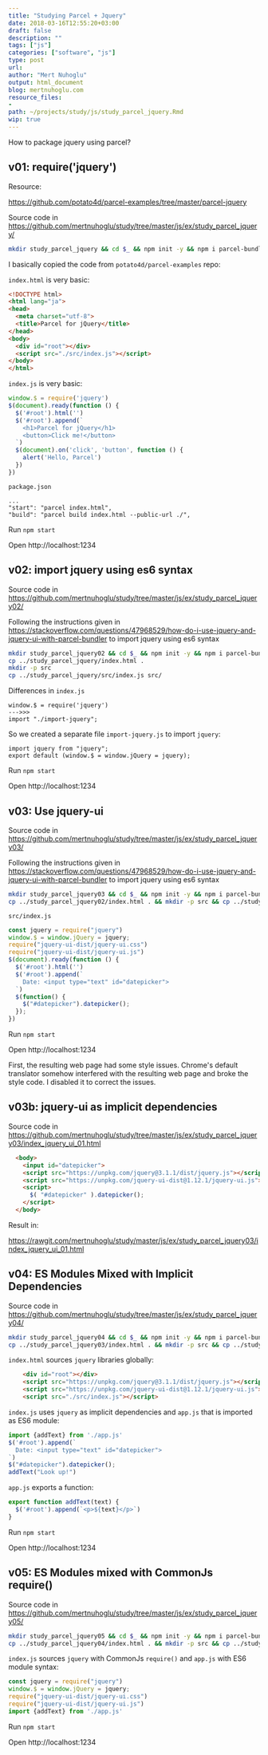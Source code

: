 ```yaml
---
title: "Studying Parcel + Jquery"
date: 2018-03-16T12:55:20+03:00 
draft: false
description: ""
tags: ["js"]
categories: ["software", "js"]
type: post
url:
author: "Mert Nuhoglu"
output: html_document
blog: mertnuhoglu.com
resource_files:
- 
path: ~/projects/study/js/study_parcel_jquery.Rmd
wip: true
---
```


How to package jquery using parcel?

<!--more-->

<!-- toc -->

## v01: require('jquery')

Resource:

https://github.com/potato4d/parcel-examples/tree/master/parcel-jquery

Source code in https://github.com/mertnuhoglu/study/tree/master/js/ex/study_parcel_jquery/

``` bash
mkdir study_parcel_jquery && cd $_ && npm init -y && npm i parcel-bundler jquery jquery-ui-dist
``` 

I basically copied the code from `potato4d/parcel-examples` repo:

`index.html` is very basic:

``` html
<!DOCTYPE html>
<html lang="ja">
<head>
  <meta charset="utf-8">
  <title>Parcel for jQuery</title>
</head>
<body>
  <div id="root"></div>
  <script src="./src/index.js"></script>
</body>
</html>
``` 

`index.js` is very basic:

``` js
window.$ = require('jquery')
$(document).ready(function () {
  $('#root').html('')
  $('#root').append(`
    <h1>Parcel for jQuery</h1>
    <button>Click me!</button>
  `)
  $(document).on('click', 'button', function () {
    alert('Hello, Parcel')
  })
})
``` 

`package.json`

    ...
    "start": "parcel index.html",
    "build": "parcel build index.html --public-url ./",

Run `npm start`
 
Open http://localhost:1234

## v02: import jquery using es6 syntax

Source code in https://github.com/mertnuhoglu/study/tree/master/js/ex/study_parcel_jquery02/

Following the instructions given in https://stackoverflow.com/questions/47968529/how-do-i-use-jquery-and-jquery-ui-with-parcel-bundler to import jquery using es6 syntax

``` bash
mkdir study_parcel_jquery02 && cd $_ && npm init -y && npm i parcel-bundler jquery jquery-ui-dist
cp ../study_parcel_jquery/index.html .
mkdir -p src
cp ../study_parcel_jquery/src/index.js src/
``` 

Differences in `index.js` 

    window.$ = require('jquery')
    --->>>
    import "./import-jquery";

So we created a separate file `import-jquery.js` to import `jquery`:

    import jquery from "jquery";
    export default (window.$ = window.jQuery = jquery);

Run `npm start`
 
Open http://localhost:1234

## v03: Use jquery-ui

Source code in https://github.com/mertnuhoglu/study/tree/master/js/ex/study_parcel_jquery03/

Following the instructions given in https://stackoverflow.com/questions/47968529/how-do-i-use-jquery-and-jquery-ui-with-parcel-bundler to import jquery using es6 syntax

``` bash
mkdir study_parcel_jquery03 && cd $_ && npm init -y && npm i parcel-bundler jquery jquery-ui-dist
cp ../study_parcel_jquery02/index.html . && mkdir -p src && cp ../study_parcel_jquery02/src/index.js src/
``` 

`src/index.js`

``` js
const jquery = require("jquery")
window.$ = window.jQuery = jquery;
require("jquery-ui-dist/jquery-ui.css")
require("jquery-ui-dist/jquery-ui.js")
$(document).ready(function () {
  $('#root').html('')
  $('#root').append(`
    Date: <input type="text" id="datepicker">
  `)
  $(function() {
    $("#datepicker").datepicker();
  });
})
``` 

Run `npm start`
 
Open http://localhost:1234

First, the resulting web page had some style issues. Chrome's default translator somehow interfered with the resulting web page and broke the style code. I disabled it to correct the issues.

## v03b: jquery-ui as implicit dependencies

Source code in https://github.com/mertnuhoglu/study/tree/master/js/ex/study_parcel_jquery03/index_jquery_ui_01.html

``` html
  <body>
    <input id="datepicker">
    <script src="https://unpkg.com/jquery@3.1.1/dist/jquery.js"></script>
    <script src="https://unpkg.com/jquery-ui-dist@1.12.1/jquery-ui.js"></script>
    <script>
      $( "#datepicker" ).datepicker();
    </script>
  </body>
``` 

Result in:

https://rawgit.com/mertnuhoglu/study/master/js/ex/study_parcel_jquery03/index_jquery_ui_01.html

## v04: ES Modules Mixed with Implicit Dependencies

Source code in https://github.com/mertnuhoglu/study/tree/master/js/ex/study_parcel_jquery04/

``` bash
mkdir study_parcel_jquery04 && cd $_ && npm init -y && npm i parcel-bundler jquery jquery-ui-dist
cp ../study_parcel_jquery03/index.html . && mkdir -p src && cp ../study_parcel_jquery03/src/index.js src/
``` 

`index.html` sources `jquery` libraries globally:

``` html
    <div id="root"></div>
    <script src="https://unpkg.com/jquery@3.1.1/dist/jquery.js"></script>
    <script src="https://unpkg.com/jquery-ui-dist@1.12.1/jquery-ui.js"></script>
    <script src="./src/index.js"></script>
``` 

`index.js` uses `jquery` as implicit dependencies and `app.js` that is imported as ES6 module:

``` js
import {addText} from './app.js'
$('#root').append(`
  Date: <input type="text" id="datepicker">
`)
$("#datepicker").datepicker();
addText("Look up!")
``` 

`app.js` exports a function:

``` js
export function addText(text) {
  $('#root').append(`<p>${text}</p>`)
}
``` 

Run `npm start`
 
Open http://localhost:1234

## v05: ES Modules mixed with CommonJs require()

Source code in https://github.com/mertnuhoglu/study/tree/master/js/ex/study_parcel_jquery05/

``` bash
mkdir study_parcel_jquery05 && cd $_ && npm init -y && npm i parcel-bundler jquery jquery-ui-dist
cp ../study_parcel_jquery04/index.html . && mkdir -p src && cp ../study_parcel_jquery04/src/index.js src/
``` 

`index.js` sources `jquery` with CommonJs `require()` and `app.js` with ES6 module syntax:

``` js
const jquery = require("jquery")
window.$ = window.jQuery = jquery;
require("jquery-ui-dist/jquery-ui.css")
require("jquery-ui-dist/jquery-ui.js")
import {addText} from './app.js'
``` 

Run `npm start`
 
Open http://localhost:1234

